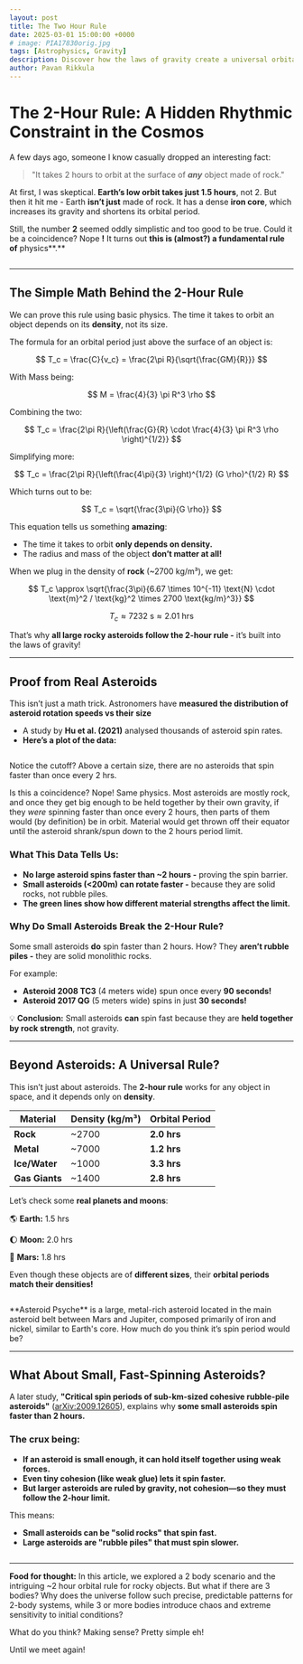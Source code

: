 ```yaml
---
layout: post
title: The Two Hour Rule
date: 2025-03-01 15:00:00 +0000
# image: PIA17830orig.jpg
tags: [Astrophysics, Gravity]
description: Discover how the laws of gravity create a universal orbital clock, and why the 2-hour rule is woven into the fabric of the cosmos! 
author: Pavan Rikkula
---
```


# The 2-Hour Rule: A Hidden Rhythmic Constraint in the Cosmos

A few days ago, someone I know casually dropped an interesting fact:

> "It takes 2 hours to orbit at the surface of ***any*** object made of rock."
> 

At first, I was skeptical. **Earth’s low orbit takes just 1.5 hours**, not 2. But then it hit me - Earth **isn’t just** made of rock. It has a dense **iron core**, which increases its gravity and shortens its orbital period.

Still, the number **2** seemed oddly simplistic and too good to be true. Could it be a coincidence? Nope **!** It turns out **this is (almost?) a fundamental rule of** physics**.**

<p align="center">
   <img src="/img/two-hour-rule/PIA16211orig.jpg" alt>
</p>

---

## **The Simple Math Behind the 2-Hour Rule**

We can prove this rule using basic physics. The time it takes to orbit an object depends on its **density**, not its size.

The formula for an orbital period just above the surface of an object is:

$$
T_c = \frac{C}{v_c} = \frac{2\pi R}{\sqrt{\frac{GM}{R}}}
$$

With Mass being:

$$
M = \frac{4}{3} \pi R^3 \rho
$$

Combining the two:

$$
T_c = \frac{2\pi R}{\left(\frac{G}{R} \cdot \frac{4}{3} \pi R^3 \rho \right)^{1/2}}
$$

Simplifying more:

$$
T_c = \frac{2\pi R}{\left(\frac{4\pi}{3} \right)^{1/2} (G \rho)^{1/2} R}
$$

Which turns out to be:

$$
T_c = \sqrt{\frac{3\pi}{G \rho}}
$$

This equation tells us something **amazing**:

- The time it takes to orbit **only depends on density.**
- The radius and mass of the object **don’t matter at all!**

When we plug in the density of **rock** (~2700 kg/m³), we get:

$$
T_c \approx \sqrt{\frac{3\pi}{6.67 \times 10^{-11}  \text{N} \cdot \text{m}^2 / \text{kg}^2 \times 2700   \text{kg/m}^3}}
$$

$$
T_c \approx 7232 \text{ s} \approx 2.01 \text{ hrs}
$$

That’s why **all large rocky asteroids follow the 2-hour rule -** it’s built into the laws of gravity!

---

## **Proof from Real Asteroids**

This isn’t just a math trick. Astronomers have **measured the distribution of asteroid rotation speeds vs their size**

- A study by **Hu et al. (2021)** analysed thousands of asteroid spin rates.
- **Here’s a plot of the data:**

<p align="center">
   <img src="/img/two-hour-rule/image.png" alt>
</p>

Notice the cutoff? Above a certain size, there are no asteroids that spin faster than once every 2 hrs.

Is this a coincidence? Nope! Same physics. Most asteroids are mostly rock, and once they get big enough to be held together by their own gravity, if they *were* spinning faster than once every 2 hours, then parts of them would (by definition) be in orbit. Material would get thrown off their equator until the asteroid shrank/spun down to the 2 hours period limit.

### **What This Data Tells Us:**

- **No large asteroid spins faster than ~2 hours -** proving the spin barrier.
- **Small asteroids (<200m) can rotate faster -** because they are solid rocks, not rubble piles.
- **The green lines show how different material strengths affect the limit.**

### **Why Do Small Asteroids Break the 2-Hour Rule?**

Some small asteroids **do** spin faster than 2 hours. How? They **aren’t rubble piles -** they are solid monolithic rocks.

For example:

- **Asteroid 2008 TC3** (4 meters wide) spun once every **90 seconds!**
- **Asteroid 2017 QG** (5 meters wide) spins in just **30 seconds!**

💡 **Conclusion:** Small asteroids **can** spin fast because they are **held together by rock strength**, not gravity.

---

## **Beyond Asteroids: A Universal Rule?**

This isn’t just about asteroids. The **2-hour rule** works for any object in space, and it depends only on **density**.

| **Material** | **Density (kg/m³)** | **Orbital Period** |
| --- | --- | --- |
| **Rock** | ~2700 | **2.0 hrs** |
| **Metal** | ~7000 | **1.2 hrs** |
| **Ice/Water** | ~1000 | **3.3 hrs** |
| **Gas Giants** | ~1400 | **2.8 hrs** |

Let’s check some **real planets and moons**:

🌎 **Earth:** 1.5 hrs

🌔 **Moon:** 2.0 hrs

🔴 **Mars:** 1.8 hrs

Even though these objects are of **different sizes**, their **orbital periods match their densities!**

<p align="center">
   <img src="/img/two-hour-rule/PIA23876orig.jpg" alt>
</p>
**Asteroid Psyche** is a large, metal-rich asteroid located in the main asteroid belt between Mars and Jupiter, composed primarily of iron and nickel, similar to Earth's core. How much do you think it’s spin period would be?

---

## **What About Small, Fast-Spinning Asteroids?**

A later study, **"Critical spin periods of sub-km-sized cohesive rubble-pile asteroids"** ([arXiv:2009.12605](https://arxiv.org/pdf/2009.12605)), explains why **some small asteroids spin faster than 2 hours.**

### **The crux being:**

- **If an asteroid is small enough, it can hold itself together using weak forces.**
- **Even tiny cohesion (like weak glue) lets it spin faster.**
- **But larger asteroids are ruled by gravity, not cohesion—so they must follow the 2-hour limit.**

This means:

- **Small asteroids can be "solid rocks" that spin fast.**
- **Large asteroids are "rubble piles" that must spin slower.**

<p align="center">
   <img src="/img/two-hour-rule/PIA17830orig.jpg" alt>
</p>

---

**Food for thought:** In this article, we explored a 2 body scenario and the intriguing ~2 hour orbital rule for rocky objects. But what if there are 3 bodies? Why does the universe follow such precise, predictable patterns for 2-body systems, while 3 or more bodies introduce chaos and extreme sensitivity to initial conditions?

What do you think? Making sense? Pretty simple eh!

Until we meet again!

<p align="center">
   <img src="/img/two-hour-rule/PIA15627orig.jpg" alt>
</p>
